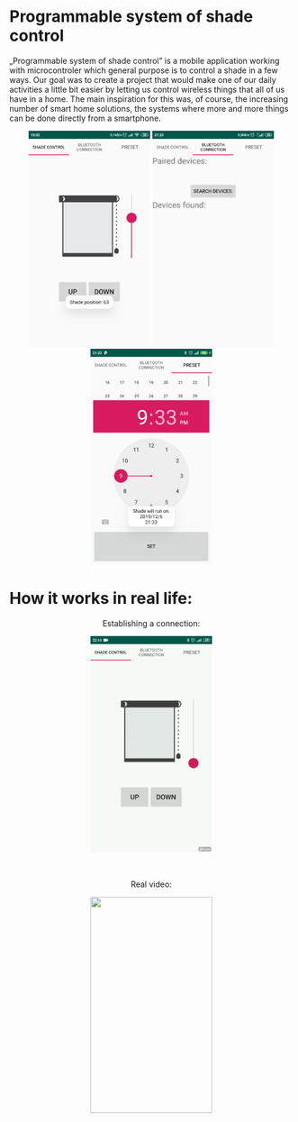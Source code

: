 # Programmable system of shade control
„Programmable system of shade control” is a mobile application working with microcontroler which general purpose is to control a shade in a few ways. 
Our goal was to create a project that would make one of our daily activities a little bit easier by letting us control wireless things that all of us have in a home. 
The main inspiration for this was, of course, the increasing number of smart home solutions, the systems where more and more things can be done directly from a smartphone.

<div align="center">

<img src="/Pics and Videos/main.jpg" width="216" height="384"> <img src="/Pics and Videos/bt.png" width="216" height="384"> <img src="/Pics and Videos/preset.jpg" width="216" height="384">

</div>

# How it works in real life:

<div align="center">

Establishing a connection:

<img src="/Pics and Videos/connect.gif" width="216" height="384">

&nbsp;
&nbsp;

Real video:

<img src="/Pics and Videos/real.gif" width="216" height="384">

</div>
